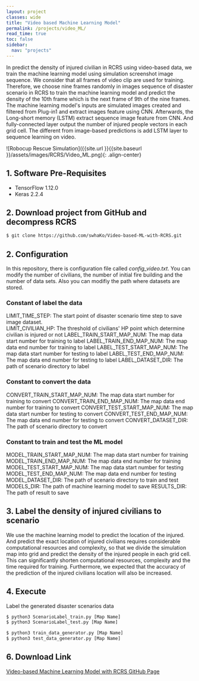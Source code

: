 ```yaml
---
layout: project
classes: wide
title: "Video based Machine Learning Model"
permalink: /projects/video_ML/
read_time: true
toc: false
sidebar:
  nav: "projects"
---
```

In predict the density of injured civilian in RCRS using video-based data, we train the machine learning model using simulation screenshot image sequence. We consider that all frames of video clip are used for training. Therefore, we choose nine frames randomly in images sequence of disaster scenario in RCRS to train the machine learning model and predict the density of the 10th frame which is the next frame of 9th of the nine frames. The machine learning model's inputs are simulated images created and filtered from Plug-in1 and extract images feature using CNN. Afterwards, the Long-short memory (LSTM) extract sequence image feature from CNN. And fully-connected layer output the number of injured people vectors in each grid cell. The different from image-based predictions is add LSTM layer to sequence learning on video.


![Robocup Rescue Simulation]({{site.url }}{{site.baseurl }}/assets/images/RCRS/Video_ML.png){: .align-center}


## 1. Software Pre-Requisites
- TensorFlow 1.12.0
- Keras 2.2.4

## 2. Download project from GitHub and decompress RCRS
```bash
$ git clone https://github.com/swhaKo/Video-based-ML-with-RCRS.git
```

## 2. Configuration
In this repository, there is configuration file called *config_video.txt*. You can modify the number of civilians, the number of initial fire building and the number of data sets. Also you can modifiy the path where datasets are stored.  

### Constant of label the data
LIMIT_TIME_STEP: The start point of disaster scenario time step to save image dataset.  
LIMIT_CIVILIAN_HP: The threshold of civilians' HP point which determine civilian is injured or not
LABEL_TRAIN_START_MAP_NUM: The map data start number for training to label
LABEL_TRAIN_END_MAP_NUM: The map data end number for training  to label
LABEL_TEST_START_MAP_NUM: The map data start number for testing to label
LABEL_TEST_END_MAP_NUM: The map data end number for testing to label
LABEL_DATASET_DIR: The path of scenario directory to label

### Constant to convert the data
CONVERT_TRAIN_START_MAP_NUM: The map data start number for training to convert
CONVERT_TRAIN_END_MAP_NUM: The map data end number for training to convert
CONVERT_TEST_START_MAP_NUM: The map data start number for testing to convert
CONVERT_TEST_END_MAP_NUM: The map data end number for testing to convert
CONVERT_DATASET_DIR: The path of scenario directory to convert

### Constant to train and test the ML model
MODEL_TRAIN_START_MAP_NUM: The map data start number for training
MODEL_TRAIN_END_MAP_NUM: The map data end number for training
MODEL_TEST_START_MAP_NUM: The map data start number for testing
MODEL_TEST_END_MAP_NUM: The map data end number for testing
MODEL_DATASET_DIR: The path of scenario directory to train and test
MODELS_DIR: The path of machine learning model to save
RESULTS_DIR: The path of result to save

## 3. Label the density of injured civilians to scenario
We use the machine learning model to predict the location of the injured. And predict the exact location of injured civilians requires considerable computational resources and complexity, so that we divide the simulation map into grid and predict the density of the injured people in each grid cell. This can significantly shorten computational resources, complexity and the time required for training. Furthermore, we expected that the accuracy of the prediction of the injured civilians location will also be increased.


## 4. Execute

Label the generated disaster scenarios data
```bash
$ python3 ScenarioLabel_train.py [Map Name]
$ python3 ScenarioLabel_test.py [Map Name]
```

```bash
$ python3 train_data_generator.py [Map Name]
$ python3 test_data_generator.py [Map Name]
```

## 6. Download Link
[Video-based Machine Learning Model with RCRS GitHub Page](https://github.com/swhaKo/Video-based-ML-with-RCRS)
